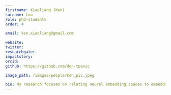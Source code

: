 ```yaml
---
firstname: Xiaoliang (Ken)
surname: Luo
role: phd-students
order: 4

email: ken.xiaoliang@gmail.com

website: 
twitter: 
researchgate: 
impactstory: 
orcid: 
github: https://github.com/don-tpanic

image_path: /images/people/ken_pic.jpeg

bio: My research focuses on relating neural embedding spaces to embedding spaces extracted from real-world images. By using unsupervised deep learning approaches such as auto-encoders, I aim to shed some light on our understanding of human cognition.
---
```


